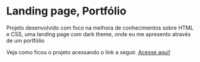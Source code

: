 <h1> Landing page, Portfólio </h1>

<p>Projeto desenvolvido com foco na melhora de conhecimentos sobre HTML e CSS, uma landing page com dark theme, onde eu me apresento através de um portfólio</p>

<p> Veja como ficou o projeto acessando o link a seguir. <a href="https://kaue-dev.github.io/landing-page-portfolio/">Acesse aqui!</a></p>
